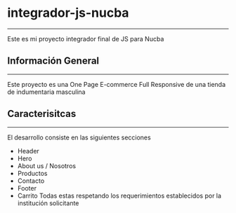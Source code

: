 # integrador-js-nucba
***
Este es mi proyecto integrador final de JS para Nucba

## Información General
***
Este proyecto es una One Page E-commerce Full Responsive de una tienda de indumentaria masculina

## Caracterisitcas
***
El desarrollo consiste en las siguientes secciones
* Header
* Hero
* About us / Nosotros
* Productos
* Contacto
* Footer
* Carrito
Todas estas respetando los requerimientos establecidos por la institución solicitante




